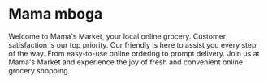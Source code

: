 # Mama mboga
Welcome to Mama's Market, your local online grocery.
Customer satisfaction is our top priority. Our friendly  is here to assist you every step of the way. 
From easy-to-use online ordering to prompt delivery.
Join us at Mama's Market and experience the joy of fresh and convenient online grocery shopping.

